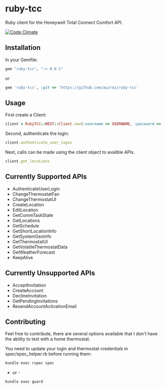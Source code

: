 ruby-tcc
================

Ruby client for the Honeywell Total Connect Comfort API.

[![Code Climate](https://codeclimate.com/github/auzroz/ruby-tcc/badges/gpa.svg)](https://codeclimate.com/github/auzroz/ruby-tcc)
## Installation

In your Gemfile:

```ruby
gem "ruby-tcc", "~> 0.0.1"
```

or

```ruby
gem 'ruby-tcc', :git => 'https://github.com/auzroz/ruby-tcc'
```

## Usage
First create a Client: 
```ruby
client = RubyTCC::REST::Client.new(:username => USERNAME, :password => PASSWORD)
```
Second, authenticate the login:
```ruby
client.authenticate_user_login
```
Next, calls can be made using the client object to availble APIs.

```ruby
client.get_locations
```

## Currently Supported APIs
* AuthenticateUserLogin
* ChangeThermostatFan
* ChangeThermostatUI
* CreateLocation
* EditLocation
* GetCommTaskState
* GetLocations
* GetSchedule
* GetShortLocationInfo
* GetSystemGeoInfo
* GetThermostatUI
* GetVolatileThermostatData
* GetWeatherForecast
* KeepAlive

## Currently Unsupported APIs
* AcceptInvitation
* CreateAccount
* DeclineInvitation
* GetPendingInvitations
* ResendAccountActivationEmail


## Contributing

Feel free to contribute, there are several options available that I don't have the ability to test with a home thermostat.

You need to update your login and thermostat credentials in spec/spec_helper.rb before running them:

```bash
bundle exec rspec spec
```
- or -
```bash
bundle exec guard
```